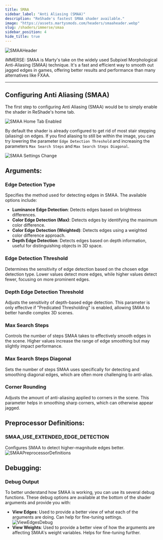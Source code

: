 ```yaml
---
title: SMAA
sidebar_label: "Anti Aliasing (SMAA)"
description: "ReShade's fastest SMAA shader available."
image: "https://assets.martysmods.com/headers/smaaheader.webp"
slug: /shaders/immerse/smaa
sidebar_position: 4
hide_title: true
---
```


![SMAAHeader](https://assets.martysmods.com/headers/smaaheader.webp)

iMMERSE: SMAA is Marty's take on the widely used Subpixel Morphological Anti-Aliasing (SMAA) technique. It's a fast and efficient way to smooth out jagged edges in games, offering better results and performance than many alternatives like FXAA.

---

## Configuring Anti Aliasing (SMAA)
The first step to configuring Anti Aliasing (SMAA) would be to simply enable the shader in ReShade's home tab.

![SMAA Home Tab Enabled](https://assets.martysmods.com/shaders/smaa/smaahometabenabled.webp)

By default the shader is already configured to get rid of most stair stepping (aliasing) on edges. If you find aliasing to still be within the image, you can try lowering the parameter `Edge Detection Threshold` and increasing the parameters `Max Search Steps` and `Max Search Steps Diagonal`.

![SMAA Settings Change](https://assets.martysmods.com/shaders/smaa/configuresettingsguide.webp)

## Arguments:

### Edge Detection Type
Specifies the method used for detecting edges in SMAA. The available options include:
- **Luminance Edge Detection**: Detects edges based on brightness differences.
- **Color Edge Detection (Max)**: Detects edges by identifying the maximum color difference.
- **Color Edge Detection (Weighted)**: Detects edges using a weighted color difference approach.
- **Depth Edge Detection**: Detects edges based on depth information, useful for distinguishing objects in 3D space.

### Edge Detection Threshold
Determines the sensitivity of edge detection based on the chosen edge detection type. Lower values detect more edges, while higher values detect fewer, focusing on more prominent edges.

### Depth Edge Detection Threshold
Adjusts the sensitivity of depth-based edge detection. This parameter is only effective if "Predicated Thresholding" is enabled, allowing SMAA to better handle complex 3D scenes.

### Max Search Steps
Controls the number of steps SMAA takes to effectively smooth edges in the scene. Higher values increase the range of edge smoothing but may slightly impact performance.

### Max Search Steps Diagonal
Sets the number of steps SMAA uses specifically for detecting and smoothing diagonal edges, which are often more challenging to anti-alias.

### Corner Rounding
Adjusts the amount of anti-aliasing applied to corners in the scene. This parameter helps in smoothing sharp corners, which can otherwise appear jagged.

## Preprocessor Definitions:

### SMAA_USE_EXTENDED_EDGE_DETECTION
Configures SMAA to detect higher-magnitude edges better.
![SMAAPreprocessorDefinitions](https://assets.martysmods.com/shaders/smaa/smaapreprodef.webp)

## Debugging:

### Debug Output
To better understand how SMAA is working, you can use its several debug functions. These debug options are available at the bottom of the shader arguments and provide you with:

- **View Edges**: Used to provide a better view of what each of the arguments are doing. Can help for fine-tuning settings.
![ViewEdgesDebug](https://assets.martysmods.com/shaders/smaa/smaaviewedges.webp)
- **View Weights**: Used to provide a better view of how the arguments are affecting SMAA's weight variables. Helps for fine-tuning further.